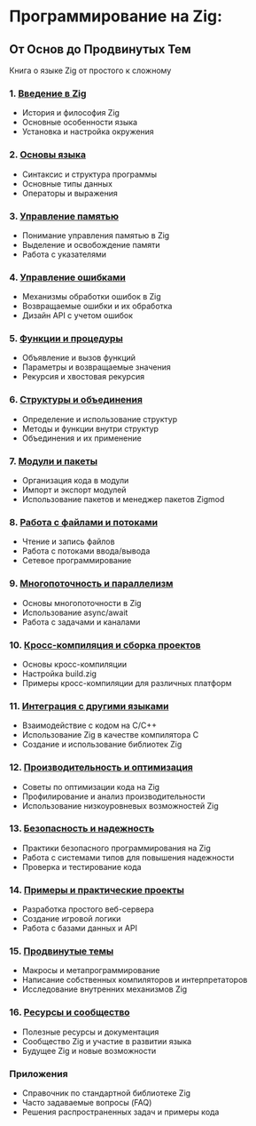 # Программирование на Zig: 
## От Основ до Продвинутых Тем
Книга о языке Zig от простого к сложному

### 1. [Введение в Zig](chapter01.md)
- История и философия Zig
- Основные особенности языка
- Установка и настройка окружения

### 2. [Основы языка](chapter02.md)
- Синтаксис и структура программы
- Основные типы данных
- Операторы и выражения

### 3. [Управление памятью](chapter03.md)
- Понимание управления памятью в Zig
- Выделение и освобождение памяти
- Работа с указателями

### 4. [Управление ошибками](chapter04.md)
- Механизмы обработки ошибок в Zig
- Возвращаемые ошибки и их обработка
- Дизайн API с учетом ошибок

### 5. [Функции и процедуры](chapter05.md)
- Объявление и вызов функций
- Параметры и возвращаемые значения
- Рекурсия и хвостовая рекурсия

### 6. [Структуры и объединения](chapter06.md)
- Определение и использование структур
- Методы и функции внутри структур
- Объединения и их применение

### 7. [Модули и пакеты](chapter07.md)
- Организация кода в модули
- Импорт и экспорт модулей
- Использование пакетов и менеджер пакетов Zigmod

### 8. [Работа с файлами и потоками](chapter08.md)
- Чтение и запись файлов
- Работа с потоками ввода/вывода
- Сетевое программирование

### 9. [Многопоточность и параллелизм](chapter09.md)
- Основы многопоточности в Zig
- Использование async/await
- Работа с задачами и каналами

### 10. [Кросс-компиляция и сборка проектов](chapter10.md)
- Основы кросс-компиляции
- Настройка build.zig
- Примеры кросс-компиляции для различных платформ

### 11. [Интеграция с другими языками](chapter11.md)
- Взаимодействие с кодом на C/C++
- Использование Zig в качестве компилятора C
- Создание и использование библиотек Zig

### 12. [Производительность и оптимизация](chapter12.md)
- Советы по оптимизации кода на Zig
- Профилирование и анализ производительности
- Использование низкоуровневых возможностей Zig

### 13. [Безопасность и надежность](chapter13.md)
- Практики безопасного программирования на Zig
- Работа с системами типов для повышения надежности
- Проверка и тестирование кода

### 14. [Примеры и практические проекты](chapter14.md)
- Разработка простого веб-сервера
- Создание игровой логики
- Работа с базами данных и API

### 15. [Продвинутые темы](chapter15.md)
- Макросы и метапрограммирование
- Написание собственных компиляторов и интерпретаторов
- Исследование внутренних механизмов Zig

### 16. [Ресурсы и сообщество](chapter16.md)
- Полезные ресурсы и документация
- Сообщество Zig и участие в развитии языка
- Будущее Zig и новые возможности

### Приложения
- Справочник по стандартной библиотеке Zig
- Часто задаваемые вопросы (FAQ)
- Решения распространенных задач и примеры кода

